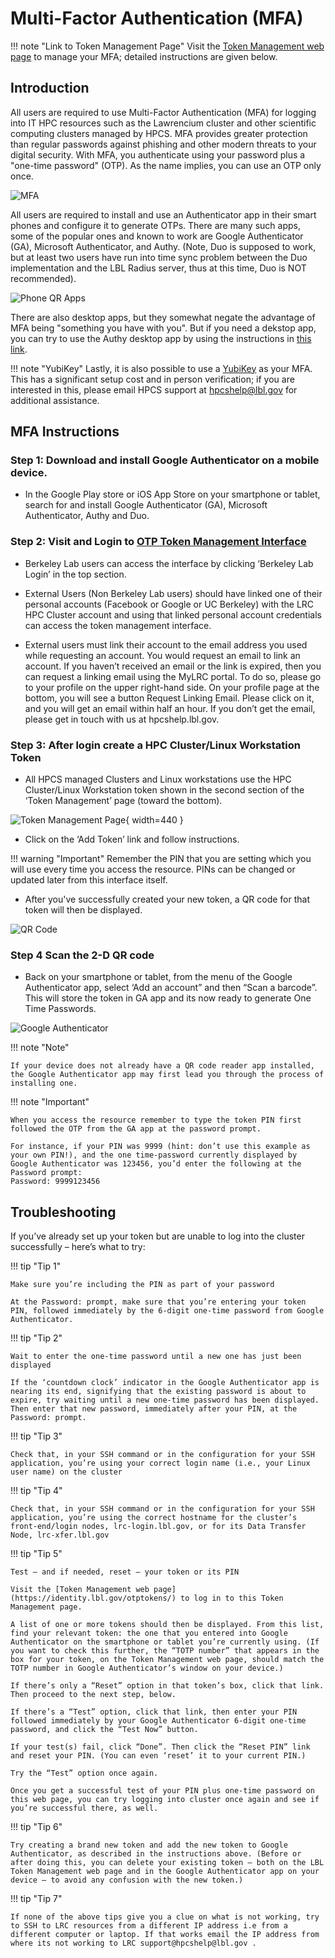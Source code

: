 # Multi-Factor Authentication (MFA)

!!! note "Link to Token Management Page"
    Visit the [Token Management web page](https://identity.lbl.gov/otptokens/login) to manage your MFA; detailed instructions are given below.

## Introduction

All users are required to use Multi-Factor Authentication (MFA) for logging into IT HPC resources such as the Lawrencium cluster and other scientific computing clusters managed by HPCS. MFA provides greater protection than regular passwords against phishing and other modern threats to your digital security. With MFA, you authenticate using your password plus a "one-time password" (OTP). As the name implies, you can use an OTP only once.

![MFA](images/MFA.png)

All users are required to install and use an Authenticator app in their smart phones and configure it to generate OTPs.  There are many such apps, some of the popular ones and known to work are Google Authenticator (GA), Microsoft Authenticator, and Authy.  (Note, Duo is supposed to work, but at least two users have run into time sync problem between the Duo implementation and the LBL Radius server, thus at this time, Duo is NOT recommended).

![Phone QR Apps](images/Phone_QR_Apps.QAi-P6uzbXMmGnip-300x208.png)

There are also desktop apps, but they somewhat negate the advantage of MFA being "something you have with you". But if you need a dekstop app, you can try to use the Authy desktop app by using the instructions in [this link](https://docs-research-it.berkeley.edu/services/high-performance-computing/user-guide/using-authy/).

!!! note "YubiKey"
    Lastly, it is also possible to use a [YubiKey](https://www.yubico.com/products/yubikey-5-overview/) as your MFA.  This has a significant setup cost and in person verification; if you are interested in this,  please email HPCS support at hpcshelp@lbl.gov for additional assistance.

## MFA Instructions

### **Step 1**: Download and install Google Authenticator on a mobile device.

* In the Google Play store or iOS App Store on your smartphone or tablet, search for and install Google Authenticator (GA), Microsoft Authenticator, Authy and Duo.

### **Step 2**: Visit and Login to [OTP Token Management Interface](https://identity.lbl.gov/otptokens/login)

* Berkeley Lab users can access the interface by clicking ‘Berkeley Lab Login’ in the top section.

* External Users (Non Berkeley Lab users) should have linked one of their personal accounts (Facebook or Google or UC Berkeley) with the LRC HPC Cluster account and using that linked personal account credentials can access the token management interface.

* External users must link their account to the email address you used while requesting an account. You would request an email to link an account. If you haven’t received an email or the link is expired, then you can request a linking email using the MyLRC portal. To do so, please go to your profile on the upper right-hand side. On your profile page at the bottom, you will see a button Request Linking Email. Please click on it, and you will get an email within half an hour. If you don’t get the email, please get in touch with us at hpcshelp.lbl.gov.

### **Step 3**: After login create a HPC Cluster/Linux Workstation Token

* All HPCS managed Clusters and Linux workstations use the HPC Cluster/Linux Workstation token shown in the second section of the ‘Token Management’ page (toward the bottom).

![Token Management Page](images/OtpTokenHpcs_screenshot-694x1024.png){ width=440 }

* Click on the ‘Add Token’ link and follow instructions. 

!!! warning "Important" 
    Remember the PIN that you are setting which you will use every time you access the resource. PINs can be changed or updated later from this interface itself.

* After you've successfully created your new token, a QR code for that token will then be displayed.

![QR Code](images/QR_code_example.png)

### **Step 4** Scan the 2-D QR code

* Back on your smartphone or tablet, from the menu of the Google Authenticator app, select ‘Add an account” and then “Scan a barcode”. This will store the token in GA app and its now ready to generate One Time Passwords.

![Google Authenticator](images/googleauthenticator1bc-300x199.png)

!!! note "Note"

    If your device does not already have a QR code reader app installed, the Google Authenticator app may first lead you through the process of installing one.

!!! note "Important"

    When you access the resource remember to type the token PIN first followed the OTP from the GA app at the password prompt.

    For instance, if your PIN was 9999 (hint: don’t use this example as your own PIN!), and the one time-password currently displayed by Google Authenticator was 123456, you’d enter the following at the Password prompt:
    Password: 9999123456

## Troubleshooting

If you’ve already set up your token but are unable to log into the cluster successfully – here’s what to try:

!!! tip "Tip 1"

    Make sure you’re including the PIN as part of your password

    At the Password: prompt, make sure that you’re entering your token PIN, followed immediately by the 6-digit one-time password from Google Authenticator.

!!! tip "Tip 2"

    Wait to enter the one-time password until a new one has just been displayed

    If the ‘countdown clock’ indicator in the Google Authenticator app is nearing its end, signifying that the existing password is about to expire, try waiting until a new one-time password has been displayed. Then enter that new password, immediately after your PIN, at the Password: prompt.

!!! tip "Tip 3" 

    Check that, in your SSH command or in the configuration for your SSH application, you’re using your correct login name (i.e., your Linux user name) on the cluster

!!! tip "Tip 4" 
    
    Check that, in your SSH command or in the configuration for your SSH application, you’re using the correct hostname for the cluster’s front-end/login nodes, lrc-login.lbl.gov, or for its Data Transfer Node, lrc-xfer.lbl.gov

!!! tip "Tip 5" 
  
    Test – and if needed, reset – your token or its PIN

    Visit the [Token Management web page](https://identity.lbl.gov/otptokens/) to log in to this Token Management page.

    A list of one or more tokens should then be displayed. From this list, find your relevant token: the one that you entered into Google Authenticator on the smartphone or tablet you’re currently using. (If you want to check this further, the “TOTP number” that appears in the box for your token, on the Token Management web page, should match the TOTP number in Google Authenticator’s window on your device.)

    If there’s only a “Reset” option in that token’s box, click that link. Then proceed to the next step, below.

    If there’s a “Test” option, click that link, then enter your PIN followed immediately by your Google Authenticator 6-digit one-time password, and click the “Test Now” button.
    
    If your test(s) fail, click “Done”. Then click the “Reset PIN” link and reset your PIN. (You can even ‘reset’ it to your current PIN.)

    Try the “Test” option once again.

    Once you get a successful test of your PIN plus one-time password on this web page, you can try logging into cluster once again and see if you’re successful there, as well.

!!! tip "Tip 6" 
    
    Try creating a brand new token and add the new token to Google Authenticator, as described in the instructions above. (Before or after doing this, you can delete your existing token – both on the LBL Token Management web page and in the Google Authenticator app on your device – to avoid any confusion with the new token.)

!!! tip "Tip 7" 

    If none of the above tips give you a clue on what is not working, try to SSH to LRC resources from a different IP address i.e from a different computer or laptop. If that works email the IP address from where its not working to LRC support@hpcshelp@lbl.gov .